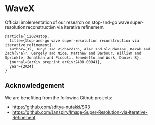 # WaveX
Official implementation of our research on stop-and-go wave super-resolution reconstruction via iterative refinement.

```
@article{ji2024stop,
  title={Stop-and-go wave super-resolution reconstruction via iterative refinement},
  author={Ji, Junyi and Richardson, Alex and Gloudemans, Derek and Zach{\'a}r, Gergely and Nice, Matthew and Barbour, William and Sprinkle, Jonathan and Piccoli, Benedetto and Work, Daniel B},
  journal={arXiv preprint arXiv:2408.00941},
  year={2024}
}
```

## Acknowledgement
We are benefiting from the following Github projects:
- https://github.com/aditya-nutakki/SR3
- https://github.com/Janspiry/Image-Super-Resolution-via-Iterative-Refinement
